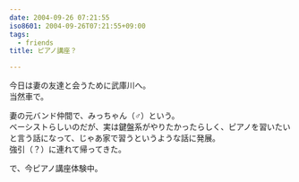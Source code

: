 ```yaml
---
date: 2004-09-26 07:21:55
iso8601: 2004-09-26T07:21:55+09:00
tags:
  - friends
title: ピアノ講座？

---
```


<div class="entry-body">
  <p>今日は妻の友達と会うために武庫川へ。<br />
    当然車で。</p>

  <p>妻の元バンド仲間で、みっちゃん（♂）という。<br />
    ベーシストらしいのだが、実は鍵盤系がやりたかったらしく、ピアノを習いたいと言う話になって、じゃあ家で習うというような話に発展。<br />
    強引（？）に連れて帰ってきた。</p>

  <p>で、今ピアノ講座体験中。</p>
</div>
